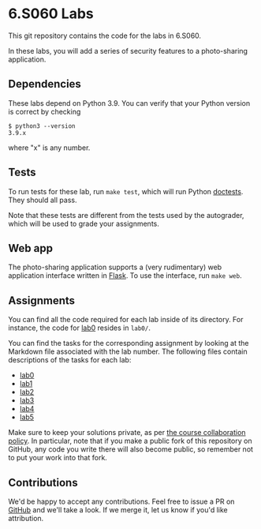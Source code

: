 # 6.S060 Labs

This git repository contains the code for the labs in 6.S060.

In these labs, you will add a series of security features to a photo-sharing application.

## Dependencies

These labs depend on Python 3.9.  You can verify that your Python version is correct by checking
```
$ python3 --version
3.9.x
```
where "x" is any number.

## Tests

To run tests for these lab, run `make test`, which will run Python [doctests](https://docs.python.org/3/library/doctest.html).  They should all pass.

Note that these tests are different from the tests used by the autograder, which will be used to grade your assignments.

## Web app

The photo-sharing application supports a (very rudimentary) web application interface written in [Flask](https://flask.palletsprojects.com/en/2.0.x/).  To use the interface, run `make web`.

## Assignments

You can find all the code required for each lab inside of its directory.  For instance, the code for [lab0](lab0/) resides in `lab0/`.

You can find the tasks for the corresponding assignment by looking at the Markdown file associated with the lab number.  The following files contain descriptions of the tasks for each lab:

 - [lab0](lab0/lab0.md)
 - [lab1](lab1/lab1.md)
 - [lab2](lab2/lab2.md)
 - [lab3](lab3/lab3.md)
 - [lab4](lab4/lab4.md)
 - [lab5](lab5/lab5.md)

Make sure to keep your solutions private, as per [the course collaboration policy](https://6s060.csail.mit.edu/2021/handouts/info_fall.pdf).  In particular, note that if you make a public fork of this repository on GitHub, any code you write there will also become public, so remember not to put your work into that fork.

## Contributions

We'd be happy to accept any contributions.  Feel free to issue a PR on [GitHub](https://github.com/mit-pdos/6.S060-labs/compare) and we'll take a look.  If we merge it, let us know if you'd like attribution.
